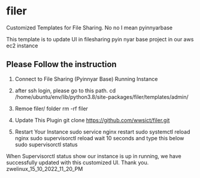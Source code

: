 # filer
Customized Templates for File Sharing. No no I mean pyinnyarbase 

This template is to update UI in filesharing pyin nyar base project in our aws ec2 instance

Please Follow the instruction 
-----------------------------

1. Connect to File Sharing (Pyinnyar Base) Running Instance

2. after ssh login, please go to this path.
  cd /home/ubuntu/env/lib/python3.8/site-packages/filer/templates/admin/
  
3. Remoe filer/ folder 
  rm -rf filer
  
4. Update This Plugin 
  git clone https://github.com/wwsict/filer.git
  
5. Restart Your Instance
  sudo service nginx restart
  sudo systemctl reload nginx 
  sudo supervisorctl reload 
  wait 10 seconds and type this below
  sudo supervisorctl status
  
When Supervisorctl status show our instance is up in running, we have successfully updated with this customized UI.
Thank you. zwelinux_15_10_2022_11_20_PM
